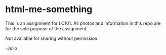 # html-me-something

This is an assignment for LC101. All photos and information in this repo are for the sole purpose of the assignment.

Not available for sharing without permission.

-Julio
